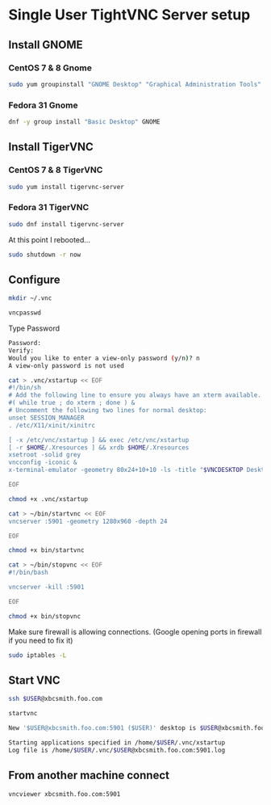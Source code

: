 # Single User TightVNC Server setup

## Install GNOME

### CentOS 7 & 8 Gnome

```bash
sudo yum groupinstall "GNOME Desktop" "Graphical Administration Tools"
```

### Fedora 31 Gnome

```bash
dnf -y group install "Basic Desktop" GNOME
```

## Install TigerVNC

### CentOS 7 & 8 TigerVNC

```bash
sudo yum install tigervnc-server
```

### Fedora 31 TigerVNC

```bash
sudo dnf install tigervnc-server
```

At this point I rebooted...

```bash
sudo shutdown -r now
```

## Configure

```bash
mkdir ~/.vnc
```

```bash
vncpasswd
```

Type Password

```bash
Password:
Verify:
Would you like to enter a view-only password (y/n)? n
A view-only password is not used
```

```bash
cat > .vnc/xstartup << EOF
#!/bin/sh
# Add the following line to ensure you always have an xterm available.
#( while true ; do xterm ; done ) &
# Uncomment the following two lines for normal desktop:
unset SESSION_MANAGER
. /etc/X11/xinit/xinitrc

[ -x /etc/vnc/xstartup ] && exec /etc/vnc/xstartup
[ -r $HOME/.Xresources ] && xrdb $HOME/.Xresources
xsetroot -solid grey
vncconfig -iconic &
x-terminal-emulator -geometry 80x24+10+10 -ls -title "$VNCDESKTOP Desktop" &

EOF

chmod +x .vnc/xstartup
```

```bash
cat > ~/bin/startvnc << EOF
vncserver :5901 -geometry 1280x960 -depth 24

EOF

chmod +x bin/startvnc
```

```bash
cat > ~/bin/stopvnc << EOF
#!/bin/bash

vncserver -kill :5901

EOF

chmod +x bin/stopvnc
```

Make sure firewall is allowing connections. (Google opening ports in firewall if
you need to fix it)

```bash
sudo iptables -L
```

## Start VNC

```bash
ssh $USER@xbcsmith.foo.com

startvnc
```

```bash
New '$USER@xbcsmith.foo.com:5901 ($USER)' desktop is $USER@xbcsmith.foo.com:5901

Starting applications specified in /home/$USER/.vnc/xstartup
Log file is /home/$USER/.vnc/$USER@xbcsmith.foo.com:5901.log
```

## From another machine connect

```bash
vncviewer xbcsmith.foo.com:5901
```
